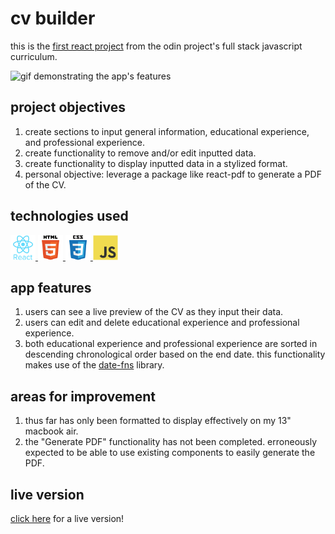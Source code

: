 # cv builder

this is the [first react project](https://www.theodinproject.com/paths/full-stack-javascript/courses/javascript/lessons/cv-application) from the odin project's full stack javascript curriculum.

![gif demonstrating the app's features](./todo-demo.gif)

## project objectives

1. create sections to input general information, educational experience, and professional experience.
2. create functionality to remove and/or edit inputted data.
3. create functionality to display inputted data in a stylized format.
4. personal objective: leverage a package like react-pdf to generate a PDF of the CV.

## technologies used

<p align="left"> 
<a href="https://reactjs.org/" target="_blank"> <img src="https://raw.githubusercontent.com/devicons/devicon/master/icons/react/react-original-wordmark.svg" alt="react" width="40" height="40"/> </a> 
<a href="https://www.w3.org/html/" target="_blank"> <img src="https://raw.githubusercontent.com/devicons/devicon/master/icons/html5/html5-original-wordmark.svg" alt="html5" width="40" height="40"/> </a> 
<a href="https://www.w3schools.com/css/" target="_blank"> <img src="https://raw.githubusercontent.com/devicons/devicon/master/icons/css3/css3-original-wordmark.svg" alt="css3" width="40" height="40"/> </a>
<a href="https://developer.mozilla.org/en-US/docs/Web/JavaScript" target="_blank"> <img src="https://raw.githubusercontent.com/devicons/devicon/master/icons/javascript/javascript-original.svg" alt="javascript" width="40" height="40"/> </a>
</p>

## app features

1. users can see a live preview of the CV as they input their data.
2. users can edit and delete educational experience and professional experience.
3. both educational experience and professional experience are sorted in descending chronological order based on the end date. this functionality makes use of the [date-fns](https://date-fns.org/) library.

## areas for improvement

1. thus far has only been formatted to display effectively on my 13" macbook air.
2. the "Generate PDF" functionality has not been completed. erroneously expected to be able to use existing components to easily generate the PDF.

## live version

[click here](https://jernestmyers.github.io/todo-list/) for a live version!
